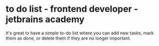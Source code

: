 # to do list - frontend developer - jetbrains academy
 It's great to have a simple to-do list where you can add new tasks, mark them as done, or delete them if they are no longer important. 
